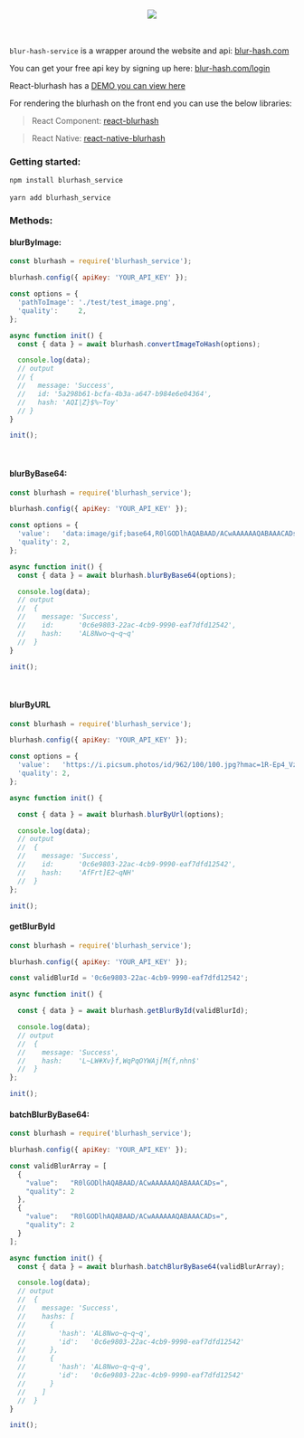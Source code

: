 <p align="center">
  <br>
  <img src="https://blur-hash.com/logo2.a7c40623.png">
  <br>
  <br>
  <br>
</p>

`blur-hash-service` is a wrapper around the website and api: [blur-hash.com](https://www.blur-hash.com)

You can get your free api key by signing up here: [blur-hash.com/login](https://blur-hash.com/#/login)

React-blurhash has a [DEMO you can view here](https://woltapp.github.io/react-blurhash/)

For rendering the blurhash on the front end you can use the below libraries:

> React Component: [react-blurhash](https://github.com/woltapp/react-blurhash)


> React Native: [react-native-blurhash](https://github.com/mrousavy/react-native-blurhash/blob/master/README.md)

### Getting started:
`npm install blurhash_service`
<br />
<br />
`yarn add blurhash_service`
<br />

### Methods:

#### blurByImage:

```javascript
const blurhash = require('blurhash_service');

blurhash.config({ apiKey: 'YOUR_API_KEY' });

const options = {
  'pathToImage': './test/test_image.png',
  'quality':     2,
};

async function init() {
  const { data } = await blurhash.convertImageToHash(options);

  console.log(data);
  // output
  // {
  //   message: 'Success',
  //   id: '5a298b61-bcfa-4b3a-a647-b984e6e04364',
  //   hash: 'AQI|Z}$%~Toy'
  // }
}

init();

```

<br />

#### blurByBase64:

```javascript
const blurhash = require('blurhash_service');

blurhash.config({ apiKey: 'YOUR_API_KEY' });

const options = {
  'value':   'data:image/gif;base64,R0lGODlhAQABAAD/ACwAAAAAAQABAAACADs=',
  'quality': 2,
};

async function init() {
  const { data } = await blurhash.blurByBase64(options);

  console.log(data);
  // output
  //  {
  //    message: 'Success',
  //    id:      '0c6e9803-22ac-4cb9-9990-eaf7dfd12542',
  //    hash:    'AL8Nwo~q~q~q'
  //  }
}

init();

```

<br />

#### blurByURL

```javascript
const blurhash = require('blurhash_service');

blurhash.config({ apiKey: 'YOUR_API_KEY' });

const options = {
  'value':   'https://i.picsum.photos/id/962/100/100.jpg?hmac=1R-Ep4_VzvNYC_FbmfgTK6cMjpkCs7TjjQC8JhVyNpA',
  'quality': 2,
};

async function init() {

  const { data } = await blurhash.blurByUrl(options);

  console.log(data);
  // output
  //  {
  //    message: 'Success',
  //    id:      '0c6e9803-22ac-4cb9-9990-eaf7dfd12542',
  //    hash:    'AfFrt]E2~qNH'
  //  }
};

init();

```

#### getBlurById

```javascript
const blurhash = require('blurhash_service');

blurhash.config({ apiKey: 'YOUR_API_KEY' });

const validBlurId = '0c6e9803-22ac-4cb9-9990-eaf7dfd12542';

async function init() {

  const { data } = await blurhash.getBlurById(validBlurId);

  console.log(data);
  // output
  //  {
  //    message: 'Success',
  //    hash:    'L~LW#Xv}f,WqPqOYWAj[M{f,nhn$'
  //  }
};

init();

```

#### batchBlurByBase64:

```javascript
const blurhash = require('blurhash_service');

blurhash.config({ apiKey: 'YOUR_API_KEY' });

const validBlurArray = [
  {
    "value":   "R0lGODlhAQABAAD/ACwAAAAAAQABAAACADs=",
    "quality": 2
  },
  {
    "value":   "R0lGODlhAQABAAD/ACwAAAAAAQABAAACADs=",
    "quality": 2
  }
];

async function init() {
  const { data } = await blurhash.batchBlurByBase64(validBlurArray);

  console.log(data);
  // output
  //  {
  //    message: 'Success',
  //    hashs: [
  //      {
  //        'hash': 'AL8Nwo~q~q~q',
  //        'id':   '0c6e9803-22ac-4cb9-9990-eaf7dfd12542'
  //      },
  //      {
  //        'hash': 'AL8Nwo~q~q~q',
  //        'id':   '0c6e9803-22ac-4cb9-9990-eaf7dfd12542'
  //      }
  //    ]
  //  }
}

init();

```
